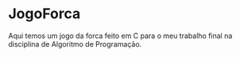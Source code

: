 # JogoForca
Aqui temos um jogo da forca feito em C para o meu trabalho final na disciplina de Algoritmo de Programação.
